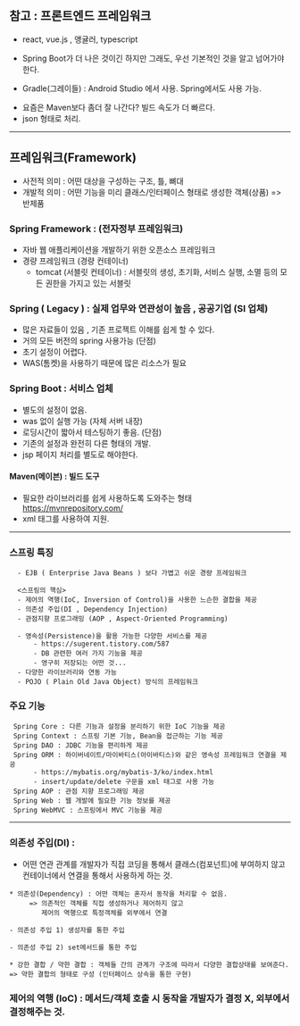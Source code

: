 
## 참고 : 프론트엔드 프레임워크
- react, vue.js , 앵귤러, typescript 

 * Spring Boot가 더 나은 것이긴 하지만 그래도, 우선 기본적인 것을 알고 넘어가야 한다.
 
 * Gradle(그레이들) : Android Studio 에서 사용. Spring에서도 사용 가능. 
 - 요즘은 Maven보다 좀더 잘 나간다? 빌드 속도가 더 빠르다. 
 - json 형태로 처리.   
-----
## 프레임워크(Framework) 
- 사전적 의미 : 어떤 대상을 구성하는 구조, 틀, 뼈대 
- 개발적 의미 : 어떤 기능을 미리 클래스/인터페이스 형태로 생성한 객체(상품) => 반제품 

### Spring Framework : (전자정부 프레임워크) 
- 자바 웹 애플리케이션을 개발하기 위한 오픈소스 프레임워크 
- 경량 프레임워크 (경량 컨테이너) 
	* tomcat (서블릿 컨테이너) : 서블릿의 생성, 초기화, 서비스 실행, 소멸 등의 모든 권한을 가지고 있는 서블릿 
 
 ### Spring ( Legacy ) : 실제 업무와 연관성이 높음 , 공공기업 (SI 업체)
 - 많은 자료들이 있음 , 기존 프로젝트 이해를 쉽게 할 수 있다. 
 - 거의 모든 버전의 spring 사용가능
 (단점)
 - 초기 설정이 어렵다. 
 - WAS(톰켓)을 사용하기 때문에 많은 리소스가 필요
 
 ### Spring Boot : 서비스 업체
 - 별도의 설정이 없음. 
 - was 없이 실행 가능 (자체 서버 내장)
 - 로딩시간이 짧아서 테스팅하기 좋음.
  (단점)
  - 기존의 설정과 완전히 다른 형태의 개발.
  - jsp 페이지 처리를 별도로 해야한다. 
  
  #### Maven(메이븐) : 빌드 도구 
  - 필요한 라이브러리를 쉽게 사용하도록 도와주는 형태 
  https://mvnrepository.com/
  - xml 태그를 사용하여 지원. 
  -------------------------------------------------------------------------------
  
  ### 스프링 특징
  ```
	- EJB ( Enterprise Java Beans ) 보다 가볍고 쉬운 경량 프레임워크 
	
	<스프링의 핵심>
	- 제어의 역행(IoC, Inversion of Control)을 사용한 느슨한 결합을 제공  
	- 의존성 주입(DI , Dependency Injection)   
	- 관점지향 프로그래밍 (AOP , Aspect-Oriented Programming)
	
	- 영속성(Persistence)을 활용 가능한 다양한 서비스를 제공 
		- https://sugerent.tistory.com/587
		- DB 관련한 여러 가지 기능을 제공  
		- 영구히 저장되는 어떤 것... 
	- 다양한 라이브러리와 연동 가능
	- POJO ( Plain Old Java Object) 방식의 프레임워크 
```	
	
  ### 주요 기능 
  ```
   Spring Core : 다른 기능과 설정을 분리하기 위한 IoC 기능을 제공
   Spring Context : 스프링 기본 기능, Bean을 접근하는 기능 제공 
   Spring DAO : JDBC 기능을 편리하게 제공
   Spring ORM : 하이버네이트/마이바티스(아이바티스)와 같은 영속성 프레임워크 연결을 제공 
   		- https://mybatis.org/mybatis-3/ko/index.html
   		- insert/update/delete 구문을 xml 태그로 사용 가능 
   Spring AOP : 관점 지향 프로그래밍 제공
   Spring Web : 웹 개발에 필요한 기능 정보를 제공 
   Spring WebMVC : 스프링에서 MVC 기능을 제공
   ```
   
   -----------------------
   ### 의존성 주입(DI) : 
   - 어떤 연관 관계를 개발자가 직접 코딩을 통해서 클래스(컴포넌트)에 부여하지 않고
     컨테이너에서 연결을 통해서 사용하게 하는 것.  
   ```
* 의존성(Dependency) : 어떤 객체는 혼자서 동작을 처리할 수 없음. 
		=> 의존적인 객체를 직접 생성하거나 제어하지 않고
		   제어의 역행으로 특정객체를 외부에서 연결

- 의존성 주입 1) 생성자를 통한 주입

- 의존성 주입 2) set메서드를 통한 주입

* 강한 결합 / 약한 결합 : 객체들 간의 관계가 구조에 따라서 다양한 결합상태를 보여준다. 
=> 약한 결합의 형태로 구성 (인터페이스 상속을 통한 구현)
   ```
   ### 제어의 역행 (IoC) : 메서드/객체 호출 시 동작을 개발자가 결정 X, 외부에서 결정해주는 것. 
    
